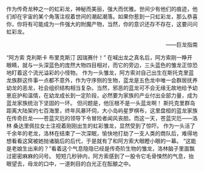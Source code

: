 作为传奇龙种之一的虹彩龙，神秘而美丽，强大而优雅。世间少有他们的痕迹，他们却在宇宙的某个角落注视着世间的潮起潮落。如果你惹到一只虹彩龙，那么恭喜你，你将有可能成为一件强大的附魔产物，当然，你的意识还存不存在，这要问问虹彩龙。
<p align="right">——巨龙指南</p>

“阿方索 克利斯卡 布里克斯汀 因瑞赛什！”
在喊出龙之真名后，阿方索刚一睁开眼睛，就与一头深蓝色的庞然大物四目相对，而它的旁边，三头蓝色的雏龙正惊恐地盯着这个流光溢彩的小怪物。
作为一头雏龙，阿方索对自己出生在斯托克里蓝龙族群这件事一点都不意外，作为守序侧的生物，蓝龙是五色龙中唯一会群居抚养幼龙的恶龙，社会组织结构相当复杂。当然，邪恶的蓝龙可不会无缘无故地给予幼崽庇护和温情，在幼龙成长到一定阶段，必然要为家族的产业付出全部力量，成为蓝龙家族统治下坚固的一环。
但问题是，他压根不是一头蓝龙啊！
斯托克里群岛距离大陆架约七百海里，终年风暴环伺，大小岛屿星罗棋布，这里盘桓的蓝龙家族在传奇巨龙——苍蓝灾厄的领导下令冒险者闻风丧胆。而这一天，苍蓝灾厄——洛林 桑达里佩拉女士注视着刚刚出生的虹彩雏龙，显然受到了惊吓。
作为一头活了千余年的老龙，洛林在结束了一次深眠，愉快地打劫了一支人类的商队后，难得地想看看这窝被她抛诸脑后的后代，于是就有了和阿方索大眼瞪小眼的一幕。
“这能是老娘生出来的？”看着这个气息隐隐已经是传奇阶生物的雏龙，洛林脑子里面飘过密密麻麻的问号。
短短几秒钟内，阿方索感到了一股令它毛骨悚然的气息，抬眼望去，母龙的口中，一道刺目的白光正在酝酿之中。









